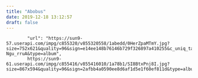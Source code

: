 ```yaml
---
title: "Abobus"
date: 2019-12-18 13:12:57
draft: false
---
```


            "url": "https://sun9-57.userapi.com/impg/c855320/v855320558/1abedd/0HerZpaMTmY.jpg?size=752x621&quality=96&sign=e14ee148b76146b729f326897a410255&c_uniq_tag=Bp5kUt1zafjkCYn9MC_hzrL0Mol1fxqlza-Ngu_rruA&type=album",
            https://sun9-61.userapi.com/impg/c855416/v855416010/1a78b1/SI8BtxPnj8I.jpg?size=867x594&quality=96&sign=2afbb4a0590ee8d6af1d5e1f60ef811d&type=album
